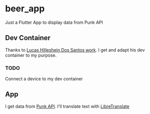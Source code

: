 # beer_app

Just a Flutter App to display data from Punk API

## Dev Container

Thanks to [Lucas Hilleshein Dos Santos work](https://github.com/lucashilles/flutter-dev-container). I get and adapt his dev container to my purpose.

### TODO

Connect a device to my dev container

## App

I get data from [Punk API](https://punkapi.com/documentation/v2).
I'll translate text with [LibreTranslate](https://libretranslate.com/docs/#/)